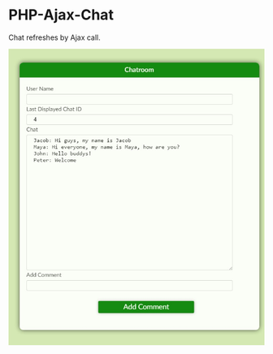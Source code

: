 # PHP-Ajax-Chat

Chat refreshes by Ajax call.

![Print screen](https://raw.githubusercontent.com/BugBear6/PHP-Ajax-Chat/master/ajax_chat.jpg)
